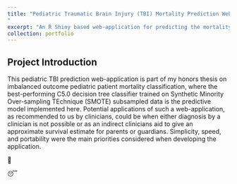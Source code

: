 ```yaml
---
title: "Pediatric Traumatic Brain Injury (TBI) Mortality Prediction Web-Application
"
excerpt: "An R Shiny based web-application for predicting the mortality of pediatric TBI patients.<br/><img src='/images/500x300.png'>"
collection: portfolio
---
```


## Project Introduction


This pediatric TBI prediction web-application is part of my honors thesis on imbalanced outcome pediatric patient mortality classification, where the best-performing C5.0 decision tree classifier trained on Synthetic Minority Over-sampling TEchnique (SMOTE) subsampled data is the predictive model implemented here. Potential applications of such a web-application, as recommended to us by clinicians, could be when either diagnosis by a clinician is not possible or as an indirect clinicians aid to give an approximate survival estimate for parents or guardians. Simplicity, speed, and portability were the main priorities considered when developing the application.

:link:

:sleeping:
